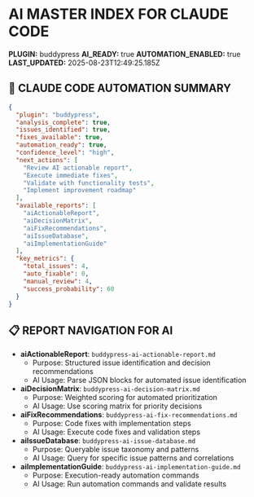 # AI MASTER INDEX FOR CLAUDE CODE
**PLUGIN:** buddypress
**AI_READY:** true
**AUTOMATION_ENABLED:** true
**LAST_UPDATED:** 2025-08-23T12:49:25.185Z

## 🤖 CLAUDE CODE AUTOMATION SUMMARY
```json
{
  "plugin": "buddypress",
  "analysis_complete": true,
  "issues_identified": true,
  "fixes_available": true,
  "automation_ready": true,
  "confidence_level": "high",
  "next_actions": [
    "Review AI actionable report",
    "Execute immediate fixes",
    "Validate with functionality tests",
    "Implement improvement roadmap"
  ],
  "available_reports": [
    "aiActionableReport",
    "aiDecisionMatrix",
    "aiFixRecommendations",
    "aiIssueDatabase",
    "aiImplementationGuide"
  ],
  "key_metrics": {
    "total_issues": 4,
    "auto_fixable": 0,
    "manual_review": 4,
    "success_probability": 60
  }
}
```

## 📋 REPORT NAVIGATION FOR AI
- **aiActionableReport**: `buddypress-ai-actionable-report.md`
  - Purpose: Structured issue identification and decision recommendations
  - AI Usage: Parse JSON blocks for automated issue identification
- **aiDecisionMatrix**: `buddypress-ai-decision-matrix.md`
  - Purpose: Weighted scoring for automated prioritization
  - AI Usage: Use scoring matrix for priority decisions
- **aiFixRecommendations**: `buddypress-ai-fix-recommendations.md`
  - Purpose: Code fixes with implementation steps
  - AI Usage: Execute code fixes and validation steps
- **aiIssueDatabase**: `buddypress-ai-issue-database.md`
  - Purpose: Queryable issue taxonomy and patterns
  - AI Usage: Query for specific issue patterns and correlations
- **aiImplementationGuide**: `buddypress-ai-implementation-guide.md`
  - Purpose: Execution-ready automation commands
  - AI Usage: Run automation commands and validate results
